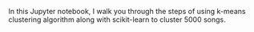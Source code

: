 

In this Jupyter notebook, I walk you through the steps of using k-means clustering algorithm along with scikit-learn to cluster 5000 songs.
